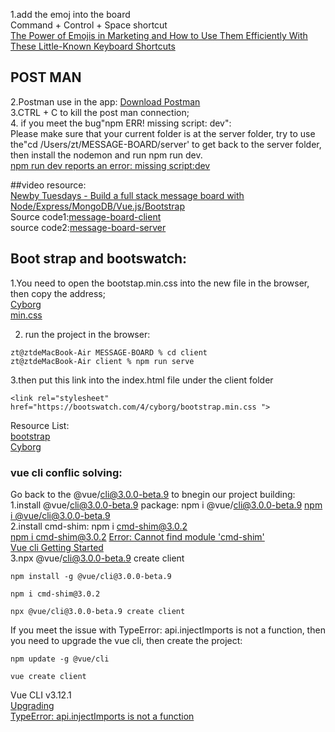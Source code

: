 1.add the emoj into the board  
Command + Control + Space shortcut  
 [The Power of Emojis in Marketing and How to Use Them Efficiently With These Little-Known Keyboard Shortcuts](https://buffer.com/library/emojis-keyboard-shortcut-mac-windows/)   

 ## POST MAN  
 2.Postman use in the app: [Download Postman](https://www.postman.com/downloads/)  
 3.CTRL + C to kill the post man connection;  
 4. if you meet the bug"npm ERR! missing script: dev":  
 Please make sure that your current folder is at the server folder, try to use the"cd /Users/zt/MESSAGE-BOARD/server' to get back to the server folder, then install the nodemon and run npm run dev.  
 [npm run dev reports an error: missing script:dev](https://www.programmersought.com/article/39854586248/) 

       

##video resource:  
[Newby Tuesdays - Build a full stack message board with Node/Express/MongoDB/Vue.js/Bootstrap](https://www.youtube.com/watch?v=2xIoWm08SBM&list=PLul9aZOSt5CPetBw-Nl_6PzdgG-bBYL75&index=4&ab_channel=CodingGarden)  
Source code1:[message-board-client](https://github.com/CodingGarden/message-board-client)    
source code2:[message-board-server](https://github.com/CodingGarden/message-board-server) 


## Boot strap and bootswatch:

1.You need to open the bootstap.min.css into the new file in the browser, then copy the address;  
[Cyborg](https://bootswatch.com/cyborg/)  
[min.css](https://bootswatch.com/4/cyborg/bootstrap.min.css)  

2. run the project in the browser:
```
zt@ztdeMacBook-Air MESSAGE-BOARD % cd client
zt@ztdeMacBook-Air client % npm run serve
```
3.then put  this link into the index.html file under the client folder  
```
<link rel="stylesheet" href="https://bootswatch.com/4/cyborg/bootstrap.min.css ">
```
Resource List:  
[bootstrap](https://getbootstrap.com/docs/4.5/components/list-group/)  
[Cyborg](https://bootswatch.com/cyborg/) 

### vue cli conflic solving:
Go back to the @vue/cli@3.0.0-beta.9 to bnegin our project building:  
1.install @vue/cli@3.0.0-beta.9 package: npm i @vue/cli@3.0.0-beta.9
[npm i @vue/cli@3.0.0-beta.9](https://www.npmjs.com/package/@vue/cli/v/3.0.0-beta.9)  
2.install cmd-shim: npm i cmd-shim@3.0.2  
[npm i cmd-shim@3.0.2](https://www.npmjs.com/package/cmd-shim/v/3.0.2)
[Error: Cannot find module 'cmd-shim'](https://stackoverflow.com/questions/51050688/cannot-find-module-missing-modules-557)  
[Vue cli Getting Started](https://cli.vuejs.org/)  
3.npx @vue/cli@3.0.0-beta.9 create client

```
npm install -g @vue/cli@3.0.0-beta.9 

npm i cmd-shim@3.0.2

npx @vue/cli@3.0.0-beta.9 create client
```

If you meet the issue with TypeError: api.injectImports is not a function, then you need to upgrade the vue cli, then create the project:
```
npm update -g @vue/cli

vue create client
```  
Vue CLI v3.12.1  
[Upgrading](https://cli.vuejs.org/guide/installation.html)  
[TypeError: api.injectImports is not a function](https://stackoverflow.com/questions/50703003/updating-vue-cli-global)  